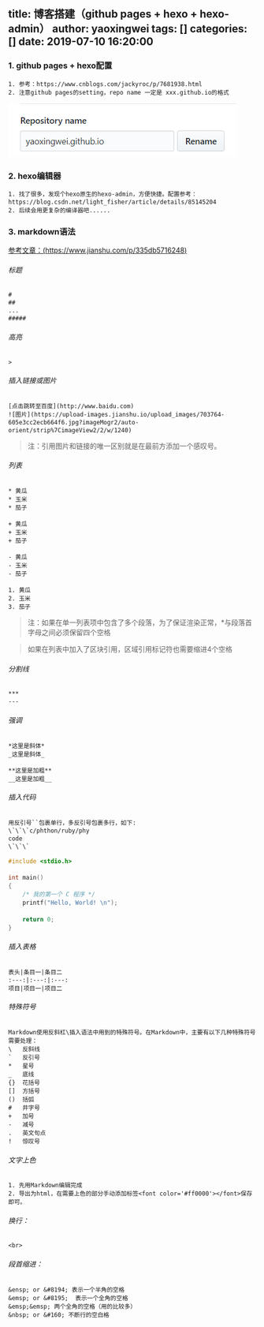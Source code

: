 title: 博客搭建（github pages + hexo + hexo-admin）
author: yaoxingwei
tags: []
categories: []
date: 2019-07-10 16:20:00
---
### 1. github pages + hexo配置
	1. 参考：https://www.cnblogs.com/jackyroc/p/7681938.html
    2. 注意github pages的setting，repo name 一定是 xxx.github.io的格式
   ![upload successful](/images/pasted-0.png)
    
###	2. hexo编辑器

	1. 找了很多，发现个hexo原生的hexo-admin，方便快捷。配置参考：
    https://blog.csdn.net/light_fisher/article/details/85145204
	2. 后续会用更复杂的编译器吧......
    
### 3. markdown语法
[参考文章：(https://www.jianshu.com/p/335db5716248)](https://www.jianshu.com/p/335db5716248)
###### 标题
    #
    ##
    ...
    #####
###### 高亮
	>
###### 插入链接或图片
	[点击跳转至百度](http://www.baidu.com)
	![图片](https://upload-images.jianshu.io/upload_images/703764-605e3cc2ecb664f6.jpg?imageMogr2/auto-orient/strip%7CimageView2/2/w/1240)
> 注：引用图片和链接的唯一区别就是在最前方添加一个感叹号。

###### 列表
    * 黄瓜
    * 玉米
    * 茄子
    
    + 黄瓜
    + 玉米
    + 茄子
    
    - 黄瓜
    - 玉米
    - 茄子
    
    1. 黄瓜
    2. 玉米
    3. 茄子
    
> 注：如果在单一列表项中包含了多个段落，为了保证渲染正常，*与段落首字母之间必须保留四个空格

> 如果在列表中加入了区块引用，区域引用标记符也需要缩进4个空格

###### 分割线
    ***
    ---

###### 强调
    *这里是斜体*
    _这里是斜体_

    **这里是加粗**
    __这里是加粗__

###### 插入代码
    用反引号``包裹单行，多反引号包裹多行，如下:
    \`\`\`c/phthon/ruby/phy
    code
    \`\`\`
```c
#include <stdio.h>

int main()
{
    /* 我的第一个 C 程序 */
    printf("Hello, World! \n");

    return 0;
}
```

###### 插入表格
    表头|条目一|条目二
    :---:|:---:|:---:
    项目|项目一|项目二
###### 特殊符号
    Markdown使用反斜杠\插入语法中用到的特殊符号。在Markdown中，主要有以下几种特殊符号需要处理：
    \   反斜线
    `   反引号
    *   星号
    _   底线
    {}  花括号
    []  方括号
    ()  括弧
    #   井字号
    +   加号
    -   减号
    .   英文句点
    !   惊叹号
###### 文字上色
    1. 先用Markdown编辑完成
    2. 导出为html，在需要上色的部分手动添加标签<font color='#ff0000'></font>保存即可。
###### 换行：
    <br>

###### 段首缩进：
    &ensp; or &#8194; 表示一个半角的空格
    &emsp; or &#8195;  表示一个全角的空格
    &emsp;&emsp; 两个全角的空格（用的比较多）
    &nbsp; or &#160; 不断行的空白格